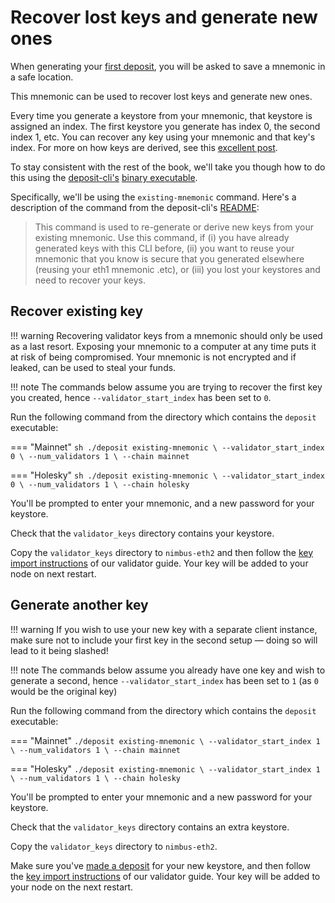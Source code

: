 # Recover lost keys and generate new ones

When generating your [first deposit](./run-a-validator.md#1-make-a-deposit-for-your-validator), you will be asked to save a mnemonic in a safe location.

This mnemonic can be used to recover lost keys and generate new ones.

Every time you generate a keystore from your mnemonic, that keystore is assigned an index.
The first keystore you generate has index 0, the second index 1, etc.
You can recover any key using your mnemonic and that key's index.
For more on how keys are derived, see this [excellent post](https://blog.ethereum.org/2020/05/21/keys/).

To stay consistent with the rest of the book, we'll take you though how to do this using the [deposit-cli's](https://github.com/ethereum/eth2.0-deposit-cli) [binary executable](https://github.com/ethereum/eth2.0-deposit-cli/releases).

Specifically, we'll be using the `existing-mnemonic` command.
Here's a description of the command from the deposit-cli's [README](https://github.com/ethereum/eth2.0-deposit-cli#step-2-create-keys-and-deposit_data-json):

> This command is used to re-generate or derive new keys from your existing mnemonic.
Use this command, if (i) you have already generated keys with this CLI before, (ii) you want to reuse your mnemonic that you know is secure that you generated elsewhere (reusing your eth1 mnemonic .etc), or (iii) you lost your keystores and need to recover your keys.

## Recover existing key

!!! warning
    Recovering validator keys from a mnemonic should only be used as a last resort.
    Exposing your mnemonic to a computer at any time puts it at risk of being compromised.
    Your mnemonic is not encrypted and if leaked, can be used to steal your funds.

!!! note
    The commands below assume you are trying to recover the first key you created, hence `--validator_start_index` has been set to `0`.

Run the following command from the directory which contains the `deposit` executable:

=== "Mainnet"
    ```sh
    ./deposit existing-mnemonic \
    --validator_start_index 0 \
    --num_validators 1 \
    --chain mainnet
    ```

=== "Holesky"
    ```sh
    ./deposit existing-mnemonic \
    --validator_start_index 0 \
    --num_validators 1 \
    --chain holesky
    ```

You'll be prompted to enter your mnemonic, and a new password for your keystore.

Check that the `validator_keys` directory contains your keystore.

Copy the `validator_keys` directory to `nimbus-eth2` and then follow the [key import instructions](./run-a-validator.md#2-import-your-validator-keys) of our validator guide.
Your key will be added to your node on next restart.

## Generate another key

!!! warning
    If you wish to use your new key with a separate client instance, make sure not to include your first key in the second setup — doing so will lead to it being slashed!

!!! note
    The commands below assume you already have one key and wish to generate a second, hence `--validator_start_index` has been set to `1` (as `0` would be the original key)

Run the following command from the directory which contains the `deposit` executable:

=== "Mainnet"
    ```
    ./deposit existing-mnemonic \
    --validator_start_index 1 \
    --num_validators 1 \
    --chain mainnet
    ```

=== "Holesky"
    ```
    ./deposit existing-mnemonic \
    --validator_start_index 1 \
    --num_validators 1 \
    --chain holesky
    ```

You'll be prompted to enter your mnemonic and a new password for your keystore.

Check that the `validator_keys` directory contains an extra keystore.

Copy the `validator_keys` directory to `nimbus-eth2`.

Make sure you've [made a deposit](./run-a-validator.md#1-make-a-deposit-for-your-validator) for your new keystore, and then follow the [key import instructions](./run-a-validator.md#2-import-your-validator-keys) of our validator guide.
Your key will be added to your node on the next restart.
